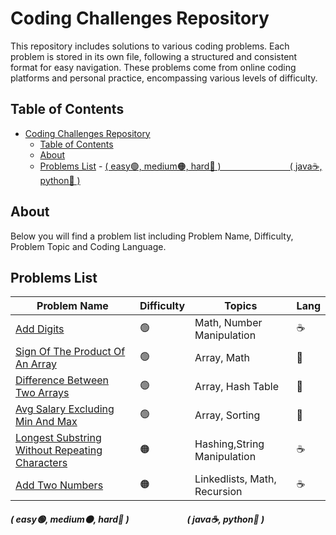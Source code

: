 # Coding Challenges Repository
This repository includes solutions to various coding problems. Each problem is stored in its own file, following a structured and consistent format for easy navigation. These problems come from online coding platforms and personal practice, encompassing various levels of difficulty.

## Table of Contents
- [Coding Challenges Repository](#coding-challenges-repository)
  - [Table of Contents](#table-of-contents)
  - [About](#about)
  - [Problems List](#problems-list)
        - [( easy🟢, medium🟠, hard🔴 )                            ( java☕, python🐍 )](#-easy-medium-hard---java-python-)

## About
Below you will find a problem list including Problem Name, Difficulty, Problem Topic and Coding Language.

## Problems List
| Problem Name          | Difficulty | Topics            | Lang |
|-|-|-|-|
| [Add Digits](AddDigits) | 🟢 | Math, Number Manipulation | ☕️ |
| [Sign Of The Product Of An Array](SignOfTheProductOfAnArray) | 🟢 | Array, Math | 🐍 |
| [Difference Between Two Arrays](DifferenceBetweenTwoArrays) | 🟢 | Array, Hash Table | 🐍|
| [Avg Salary Excluding Min And Max](AvgSalaryExcludingMinAndMax) | 🟢 | Array, Sorting | 🐍 |
| [Longest Substring Without Repeating Characters](LongestSubstringWithoutRepeatingCharacters) | 🟠 | Hashing,String Manipulation| ☕️ |
| [Add Two Numbers](AddTwoNumbers) | 🟠 | Linkedlists, Math, Recursion | ☕ |

##### ( easy🟢, medium🟠, hard🔴 ) &nbsp;&nbsp;&nbsp;&nbsp;&nbsp;&nbsp;&nbsp;&nbsp;&nbsp;&nbsp;&nbsp;&nbsp;&nbsp;&nbsp;&nbsp;&nbsp;&nbsp;&nbsp;&nbsp;&nbsp;&nbsp;&nbsp;&nbsp;&nbsp;&nbsp;&nbsp;&nbsp;( java☕, python🐍 )
